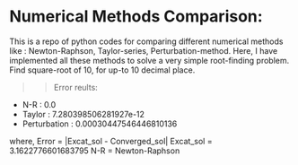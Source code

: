 # Numerical Methods Comparison:
This is a repo of python codes for comparing different numerical methods like : Newton-Raphson, Taylor-series, Perturbation-method.
Here, I have implemented all these methods to solve a very simple root-finding problem. Find square-root of 10, for up-to 10 decimal place.

>> Error reults:

+ N-R          : 0.0
+ Taylor       : 7.280398506281927e-12
+ Perturbation : 0.00030447546446810136

where,
Error     = |Excat_sol - Converged_sol|
Excat_sol = 3.1622776601683795
N-R       = Newton-Raphson

